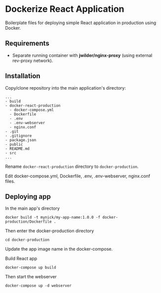 # Dockerize React Application

Boilerplate files for deploying simple React application in production using Docker.

## Requirements

- Separate running container with **jwilder/nginx-proxy** (using external rev-proxy network).

## Installation

Copy/clone repository into the main application's directory:

```
...
- build
- docker-react-production
  - docker-compose.yml
  - Dockerfile
  - .env
  - .env-webserver
  - nginx.conf
- .git
- .gitignore
- package.json
- public
- README.md
- src
...
```

Rename `docker-react-production` directory to `docker-production`.

Edit docker-compose.yml, Dockerfile, .env, .env-webserver, nginx.conf files.

## Deploying app

In the main app's directory

```
docker build -t mynick/my-app-name:1.0.0 -f docker-production/Dockerfile .
```

Then enter the docker-production directory

```
cd docker-production
```

Update the app image name in the docker-compose.

Build React app

```
docker-compose up build
```

Then start the webserver

```
docker-compose up -d webserver
```
